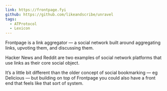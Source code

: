 ```yaml
---
link: https://frontpage.fyi
github: https://github.com/likeandscribe/unravel
tags:
  - ATProtocol
  - Lexicon
---
```

Frontpage is a link aggregator — a social network built around aggregating links, upvoting them, and discussing them. 

Hacker News and Reddit are two examples of social network platforms that use links as their core social object.

It’s a little bit different than the older concept of social bookmarking — eg Delicious — but building on top of Frontpage you could also have a front end that feels like that sort of system.